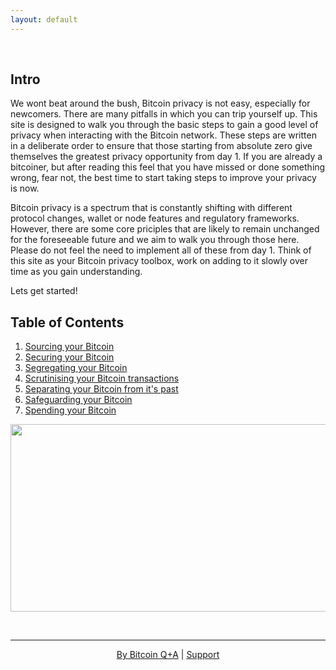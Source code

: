 ```yaml
---
layout: default
---
```

<br/>

## Intro

We wont beat around the bush, Bitcoin privacy is not easy, especially for newcomers. There are many pitfalls in which you can trip yourself up. This site is designed to walk you through the basic steps to gain a good level of privacy when interacting with the Bitcoin network. These steps are written in a deliberate order to ensure that those starting from absolute zero give themselves the greatest privacy opportunity from day 1. If you are already a bitcoiner, but after reading this feel that you have missed or done something wrong, fear not, the best time to start taking steps to improve your privacy is now.

Bitcoin privacy is a spectrum that is constantly shifting with different protocol changes, wallet or node features and regulatory frameworks. However, there are some core priciples that are likely to remain unchanged for the foreseeable future and we aim to walk you through those here. Please do not feel the need to implement all of these from day 1. Think of this site as your Bitcoin privacy toolbox, work on adding to it slowly over time as you gain understanding.

Lets get started!

## Table of Contents

1.  [Sourcing your Bitcoin](get.md)
2.  [Securing your Bitcoin](secure.md)
3.  [Segregating your Bitcoin](segregate.md)
4.  [Scrutinising your Bitcoin transactions](scrutinise.md)
5.  [Separating your Bitcoin from it's past](separate.md)
6.  [Safeguarding your Bitcoin](safeguard.md)
7.  [Spending your Bitcoin](spend.md)

  
<p align="center">
  <img width="560" height="300" src="https://github.com/BitcoinQnA/BitcoinPrivacyGuide/blob/master/assets/images/Bitcoin%20Privacy.png?raw=true">
</p>

<br/>

***

<p align="center">
  <a href="https://twitter.com/BitcoinQ_A">By Bitcoin Q+A</a> |
  <a href="https://www.bitcoinqna.com/donations">Support</a>
  <br><br>
</p>
